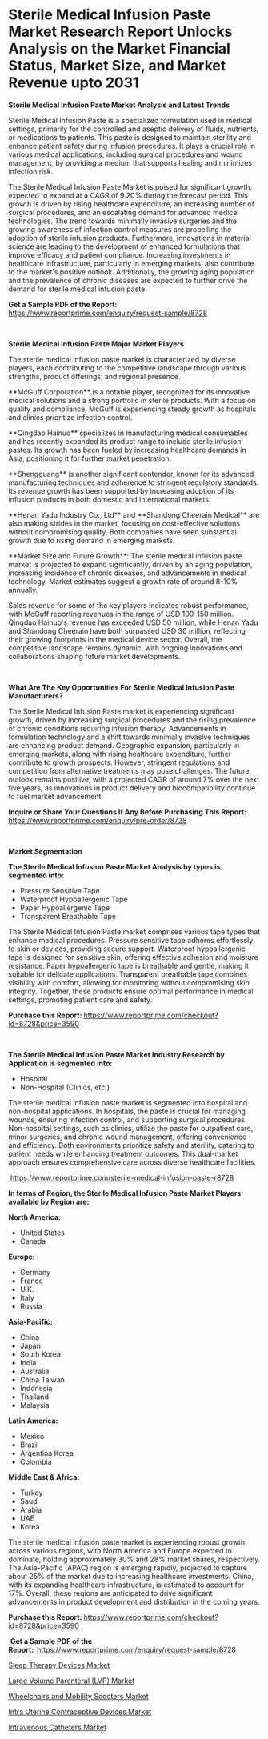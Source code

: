 <p><h1>Sterile Medical Infusion Paste Market Research Report Unlocks Analysis on the Market Financial Status, Market Size, and Market Revenue upto 2031</h1></p><p><strong>Sterile Medical Infusion Paste Market Analysis and Latest Trends</strong></p>
<p><p>Sterile Medical Infusion Paste is a specialized formulation used in medical settings, primarily for the controlled and aseptic delivery of fluids, nutrients, or medications to patients. This paste is designed to maintain sterility and enhance patient safety during infusion procedures. It plays a crucial role in various medical applications, including surgical procedures and wound management, by providing a medium that supports healing and minimizes infection risk.</p><p>The Sterile Medical Infusion Paste Market is poised for significant growth, expected to expand at a CAGR of 9.20% during the forecast period. This growth is driven by rising healthcare expenditure, an increasing number of surgical procedures, and an escalating demand for advanced medical technologies. The trend towards minimally invasive surgeries and the growing awareness of infection control measures are propelling the adoption of sterile infusion products. Furthermore, innovations in material science are leading to the development of enhanced formulations that improve efficacy and patient compliance. Increasing investments in healthcare infrastructure, particularly in emerging markets, also contribute to the market's positive outlook. Additionally, the growing aging population and the prevalence of chronic diseases are expected to further drive the demand for sterile medical infusion paste.</p></p>
<p><strong>Get a Sample PDF of the Report:&nbsp;</strong> <a href="https://www.reportprime.com/enquiry/request-sample/8728?utm_campaign=1875&utm_medium=2&utm_source=Github&utm_content=ia&utm_term=25122024&utm_id=sterile-medical-infusion-paste">https://www.reportprime.com/enquiry/request-sample/8728</a></p>
<p>&nbsp;</p>
<p><strong>Sterile Medical Infusion Paste Major Market Players</strong></p>
<p><p>The sterile medical infusion paste market is characterized by diverse players, each contributing to the competitive landscape through various strengths, product offerings, and regional presence. </p><p>**McGuff Corporation** is a notable player, recognized for its innovative medical solutions and a strong portfolio in sterile products. With a focus on quality and compliance, McGuff is experiencing steady growth as hospitals and clinics prioritize infection control.</p><p>**Qingdao Hainuo** specializes in manufacturing medical consumables and has recently expanded its product range to include sterile infusion pastes. Its growth has been fueled by increasing healthcare demands in Asia, positioning it for further market penetration.</p><p>**Shengguang** is another significant contender, known for its advanced manufacturing techniques and adherence to stringent regulatory standards. Its revenue growth has been supported by increasing adoption of its infusion products in both domestic and international markets.</p><p>**Henan Yadu Industry Co., Ltd** and **Shandong Cheerain Medical** are also making strides in the market, focusing on cost-effective solutions without compromising quality. Both companies have seen substantial growth due to rising demand in emerging markets.</p><p>**Market Size and Future Growth**: The sterile medical infusion paste market is projected to expand significantly, driven by an aging population, increasing incidence of chronic diseases, and advancements in medical technology. Market estimates suggest a growth rate of around 8-10% annually.</p><p>Sales revenue for some of the key players indicates robust performance, with McGuff reporting revenues in the range of USD 100-150 million. Qingdao Hainuo's revenue has exceeded USD 50 million, while Henan Yadu and Shandong Cheerain have both surpassed USD 30 million, reflecting their growing footprints in the medical device sector. Overall, the competitive landscape remains dynamic, with ongoing innovations and collaborations shaping future market developments.</p></p>
<p>&nbsp;</p>
<p><strong>What Are The Key Opportunities For Sterile Medical Infusion Paste Manufacturers?</strong></p>
<p><p>The Sterile Medical Infusion Paste market is experiencing significant growth, driven by increasing surgical procedures and the rising prevalence of chronic conditions requiring infusion therapy. Advancements in formulation technology and a shift towards minimally invasive techniques are enhancing product demand. Geographic expansion, particularly in emerging markets, along with rising healthcare expenditure, further contribute to growth prospects. However, stringent regulations and competition from alternative treatments may pose challenges. The future outlook remains positive, with a projected CAGR of around 7% over the next five years, as innovations in product delivery and biocompatibility continue to fuel market advancement.</p></p>
<p><strong>Inquire or Share Your Questions If Any Before Purchasing This Report:</strong> <a href="https://www.reportprime.com/enquiry/pre-order/8728?utm_campaign=1875&utm_medium=2&utm_source=Github&utm_content=ia&utm_term=25122024&utm_id=sterile-medical-infusion-paste">https://www.reportprime.com/enquiry/pre-order/8728</a></p>
<p>&nbsp;</p>
<p><strong>Market Segmentation</strong></p>
<p><strong>The Sterile Medical Infusion Paste Market Analysis by types is segmented into:</strong></p>
<p><ul><li>Pressure Sensitive Tape</li><li>Waterproof Hypoallergenic Tape</li><li>Paper Hypoallergenic Tape</li><li>Transparent Breathable Tape</li></ul></p>
<p><p>The Sterile Medical Infusion Paste market comprises various tape types that enhance medical procedures. Pressure sensitive tape adheres effortlessly to skin or devices, providing secure support. Waterproof hypoallergenic tape is designed for sensitive skin, offering effective adhesion and moisture resistance. Paper hypoallergenic tape is breathable and gentle, making it suitable for delicate applications. Transparent breathable tape combines visibility with comfort, allowing for monitoring without compromising skin integrity. Together, these products ensure optimal performance in medical settings, promoting patient care and safety.</p></p>
<p><strong>Purchase this Report:&nbsp;</strong><a href="https://www.reportprime.com/checkout?id=8728&price=3590&utm_campaign=1875&utm_medium=2&utm_source=Github&utm_content=ia&utm_term=25122024&utm_id=sterile-medical-infusion-paste">https://www.reportprime.com/checkout?id=8728&price=3590</a></p>
<p>&nbsp;</p>
<p><strong>The Sterile Medical Infusion Paste Market Industry Research by Application is segmented into:</strong></p>
<p><ul><li>Hospital</li><li>Non-Hospital (Clinics, etc.)</li></ul></p>
<p><p>The sterile medical infusion paste market is segmented into hospital and non-hospital applications. In hospitals, the paste is crucial for managing wounds, ensuring infection control, and supporting surgical procedures. Non-hospital settings, such as clinics, utilize the paste for outpatient care, minor surgeries, and chronic wound management, offering convenience and efficiency. Both environments prioritize safety and sterility, catering to patient needs while enhancing treatment outcomes. This dual-market approach ensures comprehensive care across diverse healthcare facilities.</p></p>
<p><a href="https://www.reportprime.com/sterile-medical-infusion-paste-r8728?utm_campaign=1875&utm_medium=2&utm_source=Github&utm_content=ia&utm_term=25122024&utm_id=sterile-medical-infusion-paste">&nbsp;https://www.reportprime.com/sterile-medical-infusion-paste-r8728</a></p>
<p><strong>In terms of Region, the Sterile Medical Infusion Paste Market Players available by Region are:</strong></p>
<p>
    <p> <strong> North America: </strong>
        <ul>
            <li>United States</li>
            <li>Canada</li>
        </ul>
        </p> 
    <p> <strong> Europe: </strong>
        <ul>
            <li>Germany</li>
            <li>France</li>
            <li>U.K.</li>
            <li>Italy</li>
            <li>Russia</li>
        </ul>
        </p> 
    <p> <strong> Asia-Pacific: </strong>
        <ul>
            <li>China</li>
            <li>Japan</li>
            <li>South Korea</li>
            <li>India</li>
            <li>Australia</li>
            <li>China Taiwan</li>
            <li>Indonesia</li>
            <li>Thailand</li>
            <li>Malaysia</li>
        </ul>
        </p> 
    <p> <strong> Latin America: </strong>
        <ul>
            <li>Mexico</li>
            <li>Brazil</li>
            <li>Argentina Korea</li>
            <li>Colombia</li>
        </ul>
        </p> 
    <p> <strong> Middle East & Africa: </strong>
        <ul>
            <li>Turkey</li>
            <li>Saudi</li>
            <li>Arabia</li>
            <li>UAE</li>
            <li>Korea</li>
        </ul>
    </p>
    </p>
<p><p>The sterile medical infusion paste market is experiencing robust growth across various regions, with North America and Europe expected to dominate, holding approximately 30% and 28% market shares, respectively. The Asia-Pacific (APAC) region is emerging rapidly, projected to capture about 25% of the market due to increasing healthcare investments. China, with its expanding healthcare infrastructure, is estimated to account for 17%. Overall, these regions are anticipated to drive significant advancements in product development and distribution in the coming years.</p></p>
<p><strong>Purchase this Report: </strong><a href="https://www.reportprime.com/checkout?id=8728&price=3590&utm_campaign=1875&utm_medium=2&utm_source=Github&utm_content=ia&utm_term=25122024&utm_id=sterile-medical-infusion-paste">https://www.reportprime.com/checkout?id=8728&price=3590</a></p>
<p>&nbsp;<strong>Get a Sample PDF of the Report:&nbsp;&nbsp;</strong><a href="https://www.reportprime.com/enquiry/request-sample/8728?utm_campaign=1875&utm_medium=2&utm_source=Github&utm_content=ia&utm_term=25122024&utm_id=sterile-medical-infusion-paste">https://www.reportprime.com/enquiry/request-sample/8728</a></p>
<p><strong></strong></p>
<p><p><a href="https://www.linkedin.com/pulse/sleep-therapy-devices-market-forecast-highlights-2024-2031-3xrdc?utm_campaign=1875&utm_medium=2&utm_source=Github&utm_content=ia&utm_term=25122024&utm_id=sterile-medical-infusion-paste">Sleep Therapy Devices Market</a></p><p><a href="https://github.com/Chiragrp22/Market-Research-Report-List-6/blob/main/large-volume-parenteral-lvp-market.md?utm_campaign=1875&utm_medium=2&utm_source=Github&utm_content=ia&utm_term=25122024&utm_id=sterile-medical-infusion-paste">Large Volume Parenteral (LVP) Market</a></p><p><a href="https://www.linkedin.com/pulse/disruption-innovation-wheelchairs-mobility-scooters-industry-njhuf?utm_campaign=1875&utm_medium=2&utm_source=Github&utm_content=ia&utm_term=25122024&utm_id=sterile-medical-infusion-paste">Wheelchairs and Mobility Scooters Market</a></p><p><a href="https://www.linkedin.com/pulse/intra-uterine-contraceptive-devices-market-analysis-ulg3c?utm_campaign=1875&utm_medium=2&utm_source=Github&utm_content=ia&utm_term=25122024&utm_id=sterile-medical-infusion-paste">Intra Uterine Contraceptive Devices Market</a></p><p><a href="https://www.linkedin.com/pulse/examining-intravenous-catheters-market-globally-latest-trends-dp5kf?utm_campaign=1875&utm_medium=2&utm_source=Github&utm_content=ia&utm_term=25122024&utm_id=sterile-medical-infusion-paste">Intravenous Catheters Market</a></p></p>